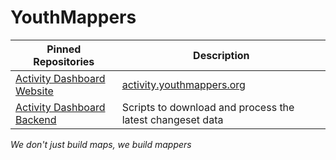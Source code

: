 YouthMappers
===


| Pinned Repositories| Description |
|--------------------| --- |
| [Activity Dashboard Website](activity-dashboard) | [activity.youthmappers.org](https://activity.youthmappers.org) |
| [Activity Dashboard Backend](activity-dashboard-backend)| Scripts to download and process the latest changeset data |

_We don't just build maps, we build mappers_
